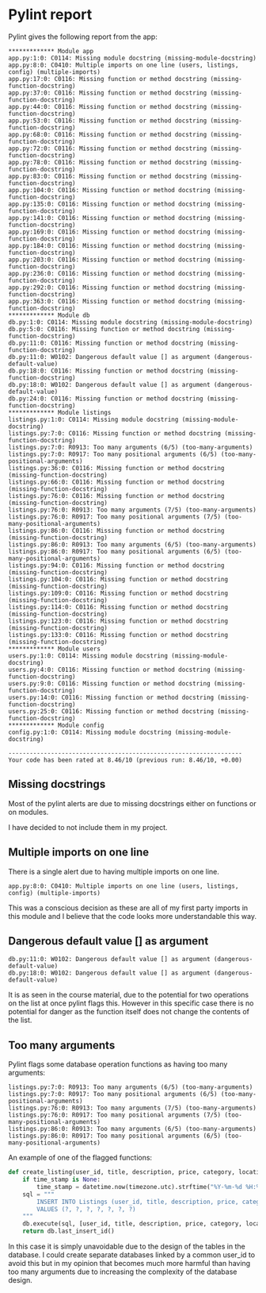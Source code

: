 # Pylint report
Pylint gives the following report from the app:

```
************* Module app
app.py:1:0: C0114: Missing module docstring (missing-module-docstring)
app.py:8:0: C0410: Multiple imports on one line (users, listings, config) (multiple-imports)
app.py:17:0: C0116: Missing function or method docstring (missing-function-docstring)
app.py:37:0: C0116: Missing function or method docstring (missing-function-docstring)
app.py:44:0: C0116: Missing function or method docstring (missing-function-docstring)
app.py:53:0: C0116: Missing function or method docstring (missing-function-docstring)
app.py:68:0: C0116: Missing function or method docstring (missing-function-docstring)
app.py:72:0: C0116: Missing function or method docstring (missing-function-docstring)
app.py:78:0: C0116: Missing function or method docstring (missing-function-docstring)
app.py:83:0: C0116: Missing function or method docstring (missing-function-docstring)
app.py:104:0: C0116: Missing function or method docstring (missing-function-docstring)
app.py:135:0: C0116: Missing function or method docstring (missing-function-docstring)
app.py:141:0: C0116: Missing function or method docstring (missing-function-docstring)
app.py:169:0: C0116: Missing function or method docstring (missing-function-docstring)
app.py:184:0: C0116: Missing function or method docstring (missing-function-docstring)
app.py:203:0: C0116: Missing function or method docstring (missing-function-docstring)
app.py:236:0: C0116: Missing function or method docstring (missing-function-docstring)
app.py:292:0: C0116: Missing function or method docstring (missing-function-docstring)
app.py:363:0: C0116: Missing function or method docstring (missing-function-docstring)
************* Module db
db.py:1:0: C0114: Missing module docstring (missing-module-docstring)
db.py:5:0: C0116: Missing function or method docstring (missing-function-docstring)
db.py:11:0: C0116: Missing function or method docstring (missing-function-docstring)
db.py:11:0: W0102: Dangerous default value [] as argument (dangerous-default-value)
db.py:18:0: C0116: Missing function or method docstring (missing-function-docstring)
db.py:18:0: W0102: Dangerous default value [] as argument (dangerous-default-value)
db.py:24:0: C0116: Missing function or method docstring (missing-function-docstring)
************* Module listings
listings.py:1:0: C0114: Missing module docstring (missing-module-docstring)
listings.py:7:0: C0116: Missing function or method docstring (missing-function-docstring)
listings.py:7:0: R0913: Too many arguments (6/5) (too-many-arguments)
listings.py:7:0: R0917: Too many positional arguments (6/5) (too-many-positional-arguments)
listings.py:36:0: C0116: Missing function or method docstring (missing-function-docstring)
listings.py:66:0: C0116: Missing function or method docstring (missing-function-docstring)
listings.py:76:0: C0116: Missing function or method docstring (missing-function-docstring)
listings.py:76:0: R0913: Too many arguments (7/5) (too-many-arguments)
listings.py:76:0: R0917: Too many positional arguments (7/5) (too-many-positional-arguments)
listings.py:86:0: C0116: Missing function or method docstring (missing-function-docstring)
listings.py:86:0: R0913: Too many arguments (6/5) (too-many-arguments)
listings.py:86:0: R0917: Too many positional arguments (6/5) (too-many-positional-arguments)
listings.py:94:0: C0116: Missing function or method docstring (missing-function-docstring)
listings.py:104:0: C0116: Missing function or method docstring (missing-function-docstring)
listings.py:109:0: C0116: Missing function or method docstring (missing-function-docstring)
listings.py:114:0: C0116: Missing function or method docstring (missing-function-docstring)
listings.py:123:0: C0116: Missing function or method docstring (missing-function-docstring)
listings.py:133:0: C0116: Missing function or method docstring (missing-function-docstring)
************* Module users
users.py:1:0: C0114: Missing module docstring (missing-module-docstring)
users.py:4:0: C0116: Missing function or method docstring (missing-function-docstring)
users.py:9:0: C0116: Missing function or method docstring (missing-function-docstring)
users.py:14:0: C0116: Missing function or method docstring (missing-function-docstring)
users.py:25:0: C0116: Missing function or method docstring (missing-function-docstring)
************* Module config
config.py:1:0: C0114: Missing module docstring (missing-module-docstring)

------------------------------------------------------------------
Your code has been rated at 8.46/10 (previous run: 8.46/10, +0.00)
```


## Missing docstrings
Most of the pylint alerts are due to missing docstrings either on functions or on modules.

I have decided to not include them in my project.

## Multiple imports on one line
There is a single alert due to having multiple imports on one line.
```
app.py:8:0: C0410: Multiple imports on one line (users, listings, config) (multiple-imports)
```
This was a conscious decision as these are all of my first party imports in this module and I believe that the code looks more understandable this way.

## Dangerous default value [] as argument
```
db.py:11:0: W0102: Dangerous default value [] as argument (dangerous-default-value)
db.py:18:0: W0102: Dangerous default value [] as argument (dangerous-default-value)
```
It is as seen in the course material, due to the potential for two operations on the list at once pylint flags this. However in this specific case there is no potential for danger as the function itself does not change the contents of the list. 

## Too many arguments
Pylint flags some database operation functions as having too many arguments:
```
listings.py:7:0: R0913: Too many arguments (6/5) (too-many-arguments)
listings.py:7:0: R0917: Too many positional arguments (6/5) (too-many-positional-arguments)
listings.py:76:0: R0913: Too many arguments (7/5) (too-many-arguments)
listings.py:76:0: R0917: Too many positional arguments (7/5) (too-many-positional-arguments)
listings.py:86:0: R0913: Too many arguments (6/5) (too-many-arguments)
listings.py:86:0: R0917: Too many positional arguments (6/5) (too-many-positional-arguments)
```

An example of one of the flagged functions:
```python
def create_listing(user_id, title, description, price, category, location, time_stamp=None):
    if time_stamp is None:
        time_stamp = datetime.now(timezone.utc).strftime("%Y-%m-%d %H:%M")
    sql = """
        INSERT INTO Listings (user_id, title, description, price, category, location, time_stamp)
        VALUES (?, ?, ?, ?, ?, ?, ?)
    """
    db.execute(sql, [user_id, title, description, price, category, location, time_stamp])
    return db.last_insert_id()
```

In this case it is simply unavoidable due to the design of the tables in the database. I could create separate databases linked by a common user_id to avoid this but in my opinion that becomes much more harmful than having too many arguments due to increasing the complexity of the database design.
